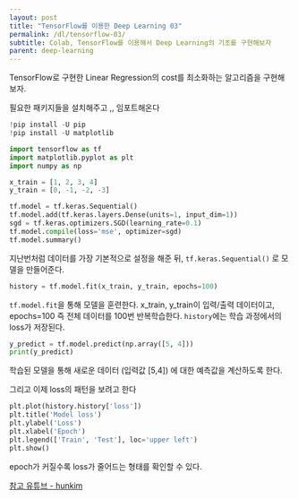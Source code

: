 ```yaml
---
layout: post
title: "TensorFlow를 이용한 Deep Learning 03"
permalink: /dl/tensorflow-03/
subtitle: Colab, TensorFlow를 이용해서 Deep Learning의 기초를 구현해보자 
parent: deep-learning
---
```



TensorFlow로 구현한 Linear Regression의 cost를 최소화하는 알고리즘을 구현해보자. 

필요한 패키지들을 설치해주고 ,, 임포트해온다 

```python
!pip install -U pip
!pip install -U matplotlib

import tensorflow as tf
import matplotlib.pyplot as plt
import numpy as np
```

```python
x_train = [1, 2, 3, 4]
y_train = [0, -1, -2, -3]

tf.model = tf.keras.Sequential()
tf.model.add(tf.keras.layers.Dense(units=1, input_dim=1))
sgd = tf.keras.optimizers.SGD(learning_rate=0.1)
tf.model.compile(loss='mse', optimizer=sgd)
tf.model.summary()
```

지난번처럼 데이터를 가장 기본적으로 설정을 해준 뒤, `tf.keras.Sequential()` 로 모델을 만들어준다. 

```python
history = tf.model.fit(x_train, y_train, epochs=100)
```

`tf.model.fit`을 통해 모델을 훈련한다. x_train, y_train이 입력/출력 데이터이고, epochs=100 즉 전체 데이터를 100번 반복학습한다. `history`에는 학습 과정에서의 loss가 저장된다. 

```python
y_predict = tf.model.predict(np.array([5, 4]))
print(y_predict)
```

학습된 모델을 통해 새로운 데이터 (입력값 [5,4]) 에 대한 예측값을 계산하도록 한다. 

그리고 이제 loss의 패턴을 보려고 한다 

```python
plt.plot(history.history['loss'])
plt.title('Model loss')
plt.ylabel('Loss')
plt.xlabel('Epoch')
plt.legend(['Train', 'Test'], loc='upper left')
plt.show()
```

epoch가 커질수록 loss가 줄어드는 형태를 확인할 수 있다.


[참고 유튜브 - hunkim](https://www.youtube.com/watch?v=Y0EF9VqRuEA&list=PLlMkM4tgfjnLSOjrEJN31gZATbcj_MpUm&index=8)